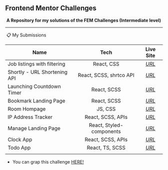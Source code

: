 ## Frontend Mentor Challenges

​	**A Repository for my solutions of the FEM Challenges (Intermediate level)**

****

​	📋 My Submissions 

| Name                         |           Tech           |                          Live Site                           |
| ---------------------------- | :----------------------: | :----------------------------------------------------------: |
| Job listings with filtering  |        React, CSS        |    *[URL](https://static-job-listings-theta.vercel.app/)*    |
| Shortly - URL Shortening API | React, SCSS, shrtco API  |    [*URL*](https://url-shortening-api-olive.vercel.app/)     |
| Launching Countdown Timer    |       React, SCSS        | *[URL](https://launch-countdown-timer-main-sepia.vercel.app)* |
| Bookmark Landing Page        |       React, SCSS        |   *[URL](https://bookmark-landing-page-snowy.vercel.app/)*   |
| Room Hompage                 |         JS, CSS          |       *[URL](https://room-homepage-lemon.vercel.app/)*       |
| IP Address Tracker           |    React, SCSS, APIs     |   *[URL](https://ip-address-tracker-gold-six.vercel.app/)*   |
| Manage Landing Page          | React, Styled-components |  *[URL](https://manage-landing-page-chi-seven.vercel.app)*   |
| Clock App                    |    React, SCSS, APIs     |         *[URL](https://clock-app-self.vercel.app/)*          |
| Todo App                     |     React, TS, SCSS      |         *[URL](https://todo-app-livid.vercel.app/)*          |
|                              |                          |                                                              |



* You can grap this challenge [HERE!](https://www.frontendmentor.io/challenges)

